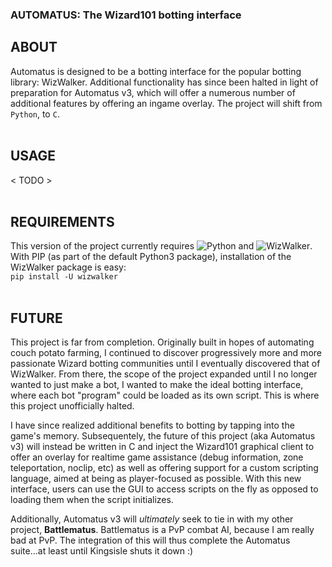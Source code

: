 ### AUTOMATUS: The Wizard101 botting interface

## ABOUT

Automatus is designed to be a botting interface for the popular botting library: WizWalker. Additional functionality has since been halted in light of preparation for Automatus v3, which will offer a numerous number of additional features by offering an ingame overlay. The project will shift from `Python`, to `C`.  
<br>

## USAGE
< TODO >  
<br>

## REQUIREMENTS

This version of the project currently requires ![Python](https://www.python.org/) and ![WizWalker](https://github.com/StarrFox/wizwalker).  
With PIP (as part of the default Python3 package), installation of the WizWalker package is easy:  
`pip install -U wizwalker`  
<br>

## FUTURE

This project is far from completion. Originally built in hopes of automating couch potato farming, I continued to discover progressively more and more passionate Wizard botting communities until I eventually discovered that of WizWalker. From there, the scope of the project expanded until I no longer wanted to just make a bot, I wanted to make the ideal botting interface, where each bot "program" could be loaded as its own script. This is where this project unofficially halted.  

I have since realized additional benefits to botting by tapping into the game's memory. Subsequentely, the future of this project (aka Automatus v3) will instead be written in C and inject the Wizard101 graphical client to offer an overlay for realtime game assistance (debug information, zone teleportation, noclip, etc) as well as offering support for a custom scripting language, aimed at being as player-focused as possible. With this new interface, users can use the GUI to access scripts on the fly as opposed to loading them when the script initializes.  

Additionally, Automatus v3 will _ultimately_ seek to tie in with my other project, **Battlematus**. Battlematus is a PvP combat AI, because I am really bad at PvP. The integration of this will thus complete the Automatus suite...at least until Kingsisle shuts it down :)  
<br>
